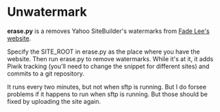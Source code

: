 Unwatermark
======
**erase.py** is a removes Yahoo SiteBuilder's watermarks
from [Fade Lee's website](http://www.fadelee.com).

Specify the SITE_ROOT in erase.py as the place where you
have the website. Then run erase.py to remove watermarks.
While it's at it, it adds Piwik tracking (you'll need to
change the snippet for different sites) and commits to a
git repository.

It runs every two minutes, but not when sftp is running.
But I do forsee problems if it happens to run when sftp
is running. But those should be fixed by uploading the
site again.
